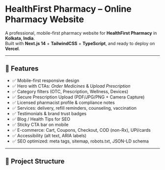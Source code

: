 # HealthFirst Pharmacy – Online Pharmacy Website

A professional, mobile-first pharmacy website for **HealthFirst Pharmacy** in **Kolkata, India**.  
Built with **Next.js 14** + **TailwindCSS** + **TypeScript**, and ready to deploy on **Vercel**.

---

## 🚀 Features
- ✅ Mobile-first responsive design  
- ✅ Hero with CTAs: *Order Medicines* & *Upload Prescription*  
- ✅ Category filters (OTC, Prescription, Wellness, Devices)  
- ✅ Secure Prescription Upload (PDF/JPG/PNG + Camera Capture)  
- ✅ Licensed pharmacist profile & compliance notes  
- ✅ Services: delivery, refill reminders, counseling, vaccination  
- ✅ Testimonials & brand trust badges  
- ✅ Blog / Health Tips for SEO  
- ✅ Sticky CTA bar on mobile  
- ✅ E-commerce: Cart, Coupons, Checkout, COD (non-Rx), UPI/cards  
- ✅ Accessibility (alt text, ARIA labels)  
- ✅ SEO optimized: meta tags, sitemap, robots.txt, JSON-LD schema  

---

## 📂 Project Structure
